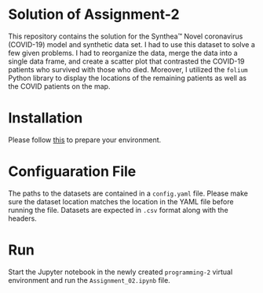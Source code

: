 
# Solution of Assignment-2
This repository contains the solution for the Synthea™ Novel coronavirus (COVID-19) model and synthetic data set. I had to use this dataset to solve a few given problems.  I had to reorganize the data, merge the data into a single data frame, and create a scatter plot that contrasted the COVID-19 patients who survived with those who died.  Moreover, I utilized the `folium`  Python library to display the locations of the remaining patients as well as the COVID patients on the map.

# Installation 
Please follow [this](https://github.com/eshita53/Programming-2-Course-Assignment-Submission?tab=readme-ov-file#installation) to prepare your environment.
   
# Configuaration File
The paths to the datasets are contained in a `config.yaml` file. Please make sure the dataset location matches the location in the YAML file before running the file. Datasets are expected in `.csv` format along with the headers.

# Run
Start the Jupyter notebook in the newly created `programming-2` virtual environment and run the `Assignment_02.ipynb` file.
